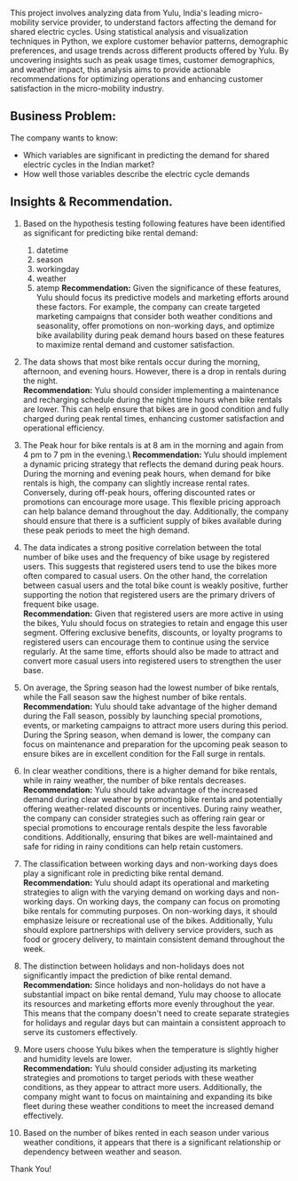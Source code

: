 This project involves analyzing data from Yulu, India's leading micro-mobility service provider, to understand factors affecting the demand for shared electric cycles. Using statistical analysis and visualization techniques in Python, we explore customer behavior patterns, demographic preferences, and usage trends across different products offered by Yulu. By uncovering insights such as peak usage times, customer demographics, and weather impact, this analysis aims to provide actionable recommendations for optimizing operations and enhancing customer satisfaction in the micro-mobility industry.

## Business Problem:
The company wants to know:
* Which variables are significant in predicting the demand for shared electric cycles in the Indian market?
* How well those variables describe the electric cycle demands

## Insights & Recommendation.

1. Based on the hypothesis testing following features have been identified as significant for predicting bike rental demand: 
    1. datetime
    2. season
    3. workingday
    4. weather
    5. atemp
    **Recommendation:** Given the significance of these features, Yulu should focus its predictive models and marketing efforts around these factors. For example, the company can create targeted marketing campaigns that consider both weather conditions and seasonality, offer promotions on non-working days, and optimize bike availability during peak demand hours based on these features to maximize rental demand and customer satisfaction.


2. The data shows that most bike rentals occur during the morning, afternoon, and evening hours. However, there is a drop in rentals during the night.\
    **Recommendation:** Yulu should consider implementing a maintenance and recharging schedule during the night time hours when bike rentals are lower. This can help ensure that bikes are in good condition and fully charged during peak rental times, enhancing customer satisfaction and operational efficiency.


3. The Peak hour for bike rentals is at 8 am in the morning and again from 4 pm to 7 pm in the evening.\ 
    **Recommendation:** Yulu should implement a dynamic pricing strategy that reflects the demand during peak hours. During the morning and evening peak hours, when demand for bike rentals is high, the company can slightly increase rental rates. Conversely, during off-peak hours, offering discounted rates or promotions can encourage more usage. This flexible pricing approach can help balance demand throughout the day. Additionally, the company should ensure that there is a sufficient supply of bikes available during these peak periods to meet the high demand. 


4. The data indicates a strong positive correlation between the total number of bike uses and the frequency of bike usage by registered users. This suggests that registered users tend to use the bikes more often compared to casual users. On the other hand, the correlation between casual users and the total bike count is weakly positive, further supporting the notion that registered users are the primary drivers of frequent bike usage.\
    **Recommendation:** Given that registered users are more active in using the bikes, Yulu should focus on strategies to retain and engage this user segment. Offering exclusive benefits, discounts, or loyalty programs to registered users can encourage them to continue using the service regularly. At the same time, efforts should also be made to attract and convert more casual users into registered users to strengthen the user base.
  

5. On average, the Spring season had the lowest number of bike rentals, while the Fall season saw the highest number of bike rentals.\
    **Recommendation:** Yulu should take advantage of the higher demand during the Fall season, possibly by launching special promotions, events, or marketing campaigns to attract more users during this period. During the Spring season, when demand is lower, the company can focus on maintenance and preparation for the upcoming peak season to ensure bikes are in excellent condition for the Fall surge in rentals.


6. In clear weather conditions, there is a higher demand for bike rentals, while in rainy weather, the number of bike rentals decreases.\
    **Recommendation:** Yulu should take advantage of the increased demand during clear weather by promoting bike rentals and potentially offering weather-related discounts or incentives. During rainy weather, the company can consider strategies such as offering rain gear or special promotions to encourage rentals despite the less favorable conditions. Additionally, ensuring that bikes are well-maintained and safe for riding in rainy conditions can help retain customers.


7. The classification between working days and non-working days does play a significant role in predicting bike rental demand.\
    **Recommendation:** Yulu should adapt its operational and marketing strategies to align with the varying demand on working days and non-working days. On working days, the company can focus on promoting bike rentals for commuting purposes. On non-working days, it should emphasize leisure or recreational use of the bikes. Additionally, Yulu should explore partnerships with delivery service providers, such as food or grocery delivery, to maintain consistent demand throughout the week. 
    

8. The distinction between holidays and non-holidays does not significantly impact the prediction of bike rental demand.\
    **Recommendation:** Since holidays and non-holidays do not have a substantial impact on bike rental demand, Yulu may choose to allocate its resources and marketing efforts more evenly throughout the year. This means that the company doesn't need to create separate strategies for holidays and regular days but can maintain a consistent approach to serve its customers effectively.
 

9. More users choose Yulu bikes when the temperature is slightly higher and humidity levels are lower.\
    **Recommendation:** Yulu should consider adjusting its marketing strategies and promotions to target periods with these weather conditions, as they appear to attract more users. Additionally, the company might want to focus on maintaining and expanding its bike fleet during these weather conditions to meet the increased demand effectively.
    

10. Based on the number of bikes rented in each season under various weather conditions, it appears that there is a significant relationship or dependency between weather and season.


Thank You!
